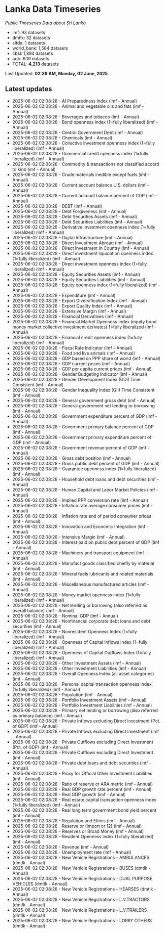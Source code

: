 # Lanka Data Timeseries
*Public Timeseries Data about Sri Lanka*

* imf: 93 datasets
* dmtlk: 32 datasets
* sltda: 1 datasets
* world_bank: 1,584 datasets
* cbsl: 1,894 datasets
* adb: 609 datasets
* TOTAL: **4,213** datasets

Last Updated: **02:36 AM, Monday, 02 June, 2025**

## Latest updates

* 2025-06-02 02:08:28 - AI Preparedness Index (imf - Annual)
* 2025-06-02 02:08:28 - Animal and vegetable oils and fats (imf - Annual)
* 2025-06-02 02:08:28 - Beverages and tobacco (imf - Annual)
* 2025-06-02 02:08:28 - Bond openness index (1=fully liberalized) (imf - Annual)
* 2025-06-02 02:08:28 - Central Government Debt (imf - Annual)
* 2025-06-02 02:08:28 - Chemicals (imf - Annual)
* 2025-06-02 02:08:28 - Collective investment openness index (1=fully liberalized) (imf - Annual)
* 2025-06-02 02:08:28 - Commercial credit openness index (1=fully liberalized) (imf - Annual)
* 2025-06-02 02:08:28 - Commodity & transactions not classified accord to kind (imf - Annual)
* 2025-06-02 02:08:28 - Crude materials inedible except fuels (imf - Annual)
* 2025-06-02 02:08:28 - Current account balance U.S. dollars (imf - Annual)
* 2025-06-02 02:08:28 - Current account balance percent of GDP (imf - Annual)
* 2025-06-02 02:08:28 - DEBT (imf - Annual)
* 2025-06-02 02:08:28 - Debt Forgiveness (imf - Annual)
* 2025-06-02 02:08:28 - Debt Securities Assets (imf - Annual)
* 2025-06-02 02:08:28 - Debt Securities Liabilities (imf - Annual)
* 2025-06-02 02:08:28 - Derivative investment openness index (1=fully liberalized) (imf - Annual)
* 2025-06-02 02:08:28 - Digital Infrastructure (imf - Annual)
* 2025-06-02 02:08:28 - Direct Investment Abroad (imf - Annual)
* 2025-06-02 02:08:28 - Direct Investment In Country (imf - Annual)
* 2025-06-02 02:08:28 - Direct investment liquidation openness index (1=fully liberalized) (imf - Annual)
* 2025-06-02 02:08:28 - Direct investment openness index (1=fully liberalized) (imf - Annual)
* 2025-06-02 02:08:28 - Equity Securities Assets (imf - Annual)
* 2025-06-02 02:08:28 - Equity Securities Liabilities (imf - Annual)
* 2025-06-02 02:08:28 - Equity openness index (1=fully liberalized) (imf - Annual)
* 2025-06-02 02:08:28 - Expenditure (imf - Annual)
* 2025-06-02 02:08:28 - Export Diversification Index (imf - Annual)
* 2025-06-02 02:08:28 - Export Quality Index (imf - Annual)
* 2025-06-02 02:08:28 - Extensive Margin (imf - Annual)
* 2025-06-02 02:08:28 - Financial Derivatives (imf - Annual)
* 2025-06-02 02:08:28 - Financial Market Openness Index (equity bond money market collective investment derivates) 1=fully liberalized (imf - Annual)
* 2025-06-02 02:08:28 - Financial credit openness index (1=fully liberalized) (imf - Annual)
* 2025-06-02 02:08:28 - Fiscal Rule Indicator (imf - Annual)
* 2025-06-02 02:08:28 - Food and live animals (imf - Annual)
* 2025-06-02 02:08:28 - GDP based on PPP share of world (imf - Annual)
* 2025-06-02 02:08:28 - GDP current prices (imf - Annual)
* 2025-06-02 02:08:28 - GDP per capita current prices (imf - Annual)
* 2025-06-02 02:08:28 - Gender Budgeting Indicator (imf - Annual)
* 2025-06-02 02:08:28 - Gender Development Index (GDI) Time Consistent (imf - Annual)
* 2025-06-02 02:08:28 - Gender Inequality Index (GII) Time Consistent (imf - Annual)
* 2025-06-02 02:08:28 - General government gross debt (imf - Annual)
* 2025-06-02 02:08:28 - General government net lending or borrowing (imf - Annual)
* 2025-06-02 02:08:28 - Government expenditure percent of GDP (imf - Annual)
* 2025-06-02 02:08:28 - Government primary balance percent of GDP (imf - Annual)
* 2025-06-02 02:08:28 - Government primary expenditure percent of GDP (imf - Annual)
* 2025-06-02 02:08:28 - Government revenue percent of GDP (imf - Annual)
* 2025-06-02 02:08:28 - Gross debt position (imf - Annual)
* 2025-06-02 02:08:28 - Gross public debt percent of GDP (imf - Annual)
* 2025-06-02 02:08:28 - Guarantee openness index (1=fully liberalized) (imf - Annual)
* 2025-06-02 02:08:28 - Household debt loans and debt securities (imf - Annual)
* 2025-06-02 02:08:28 - Human Capital and Labor Market Policies (imf - Annual)
* 2025-06-02 02:08:28 - Implied PPP conversion rate (imf - Annual)
* 2025-06-02 02:08:28 - Inflation rate average consumer prices (imf - Annual)
* 2025-06-02 02:08:28 - Inflation rate end of period consumer prices (imf - Annual)
* 2025-06-02 02:08:28 - Innovation and Economic Integration (imf - Annual)
* 2025-06-02 02:08:28 - Intensive Margin (imf - Annual)
* 2025-06-02 02:08:28 - Interest paid on public debt percent of GDP (imf - Annual)
* 2025-06-02 02:08:28 - Machinery and transport equipment (imf - Annual)
* 2025-06-02 02:08:28 - Manufact goods classified chiefly by material (imf - Annual)
* 2025-06-02 02:08:28 - Mineral fuels lubricants and related materials (imf - Annual)
* 2025-06-02 02:08:28 - Miscellaneous manufactured articles (imf - Annual)
* 2025-06-02 02:08:28 - Money market openness index (1=fully liberalized) (imf - Annual)
* 2025-06-02 02:08:28 - Net lending or borrowing (also referred as overall balance) (imf - Annual)
* 2025-06-02 02:08:28 - Nominal GDP (imf - Annual)
* 2025-06-02 02:08:28 - Nonfinancial corporate debt loans and debt securities (imf - Annual)
* 2025-06-02 02:08:28 - Nonresident Openness Index (1=fully liberalized) (imf - Annual)
* 2025-06-02 02:08:28 - Openness of Capital Inflows Index (1=fully liberalized) (imf - Annual)
* 2025-06-02 02:08:28 - Openness of Capital Outflows Index (1=fully liberalized) (imf - Annual)
* 2025-06-02 02:08:28 - Other Investment Assets (imf - Annual)
* 2025-06-02 02:08:28 - Other Investment Liabilities (imf - Annual)
* 2025-06-02 02:08:28 - Overall Openness Index (all asset categories) (imf - Annual)
* 2025-06-02 02:08:28 - Personal capital transaction openness index (1=fully liberalized) (imf - Annual)
* 2025-06-02 02:08:28 - Population (imf - Annual)
* 2025-06-02 02:08:28 - Portfolio Investment Assets (imf - Annual)
* 2025-06-02 02:08:28 - Portfolio Investment Liabilities (imf - Annual)
* 2025-06-02 02:08:28 - Primary net lending or borrowing (also referred as primary balance) (imf - Annual)
* 2025-06-02 02:08:28 - Private Inflows excluding Direct Investment (Pct. of GDP) (imf - Annual)
* 2025-06-02 02:08:28 - Private Inflows excluding Direct Investment (imf - Annual)
* 2025-06-02 02:08:28 - Private Outflows excluding Direct Investment (Pct. of GDP) (imf - Annual)
* 2025-06-02 02:08:28 - Private Outflows excluding Direct Investment (imf - Annual)
* 2025-06-02 02:08:28 - Private debt loans and debt securities (imf - Annual)
* 2025-06-02 02:08:28 - Proxy for Official Other Investment Liabilities (imf - Annual)
* 2025-06-02 02:08:28 - Ratio of reserve or ARA metric (imf - Annual)
* 2025-06-02 02:08:28 - Real GDP growth rate percent (imf - Annual)
* 2025-06-02 02:08:28 - Real GDP growth (imf - Annual)
* 2025-06-02 02:08:28 - Real estate capital transaction openness index (1=fully liberalized) (imf - Annual)
* 2025-06-02 02:08:28 - Real long term government bond yield percent (imf - Annual)
* 2025-06-02 02:08:28 - Regulation and Ethics (imf - Annual)
* 2025-06-02 02:08:28 - Reserve or (Import or 12) (imf - Annual)
* 2025-06-02 02:08:28 - Reserves or Broad Money (imf - Annual)
* 2025-06-02 02:08:28 - Resident Openness Index (1=fully liberalized) (imf - Annual)
* 2025-06-02 02:08:28 - Revenue (imf - Annual)
* 2025-06-02 02:08:28 - Unemployment rate (imf - Annual)
* 2025-06-02 02:08:28 - New Vehicle Registrations - AMBULANCES (dmtlk - Annual)
* 2025-06-02 02:08:28 - New Vehicle Registrations - BUSES (dmtlk - Annual)
* 2025-06-02 02:08:28 - New Vehicle Registrations - DUAL PURPOSE VEHICLES (dmtlk - Annual)
* 2025-06-02 02:08:28 - New Vehicle Registrations - HEARSES (dmtlk - Annual)
* 2025-06-02 02:08:28 - New Vehicle Registrations - L.V.TRACTORS (dmtlk - Annual)
* 2025-06-02 02:08:28 - New Vehicle Registrations - L.V.TRAILERS (dmtlk - Annual)
* 2025-06-02 02:08:28 - New Vehicle Registrations - LORRY OTHERS (dmtlk - Annual)